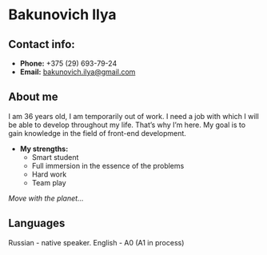 # Bakunovich Ilya

## Contact info:

* **Phone:** +375 (29) 693-79-24
* **Email:** bakunovich.ilya@gmail.com

## About me

I am 36 years old, I am temporarily out of work. I need a job with which I will be able to develop throughout my life. That’s why I’m here. My goal is to gain knowledge in the field of front-end development.

* **My strengths:**
  - Smart student
  - Full immersion in the essence of the problems
  - Hard work
  - Team play

*Move with the planet...*

## Languages

Russian - native speaker.
English - A0 (A1 in process)
